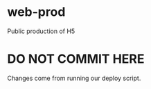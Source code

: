 # web-prod
Public production of H5

# DO NOT COMMIT HERE
Changes come from running our deploy script.
